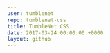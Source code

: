 ```yaml
---
user: tumblenet
repo: tumblenet-css
title: TumbleNet CSS
date: 2017-03-24 00:00:00 +0000
layout: github
---
```

